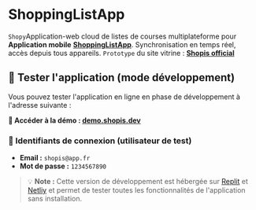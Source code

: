 # ShoppingListApp
`Shopy`Application-web cloud de listes de courses multiplateforme pour **Application mobile** **[ShoppingListApp](https://github.com/ShopListApp/ShopisApp/)**. Synchronisation en temps réel, accès depuis tous appareils. `Prototype` du site vitrine : **[Shopis official](https://shopisofficial.netlify.app/)**

## 📲​ Tester l'application (mode développement)

Vous pouvez tester l'application en ligne en phase de développement à l'adresse suivante :

**🔗 Accéder à la démo :  [demo.shopis.dev](https://e4caa02b-1bd5-4ebf-bb9b-9476f29b34bf-00-3oqu3bicem4lo.picard.replit.dev)**

### 🔐  Identifiants de connexion (utilisateur de test)

- **Email :** `shopis@app.fr`
- **Mot de passe :** `1234567890`

> 💡 **Note :** Cette version de développement est hébergée sur [Replit](https://replit.com/) et [Netliy](https://netlify.app/) et permet de tester toutes les fonctionnalités de l'application sans installation.
